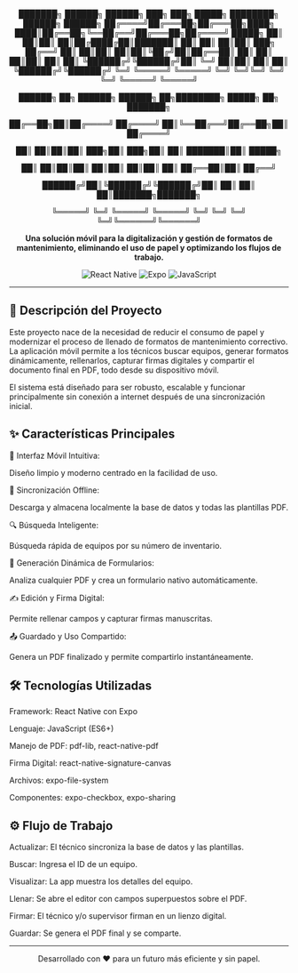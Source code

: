 <div align="center">


███████╗ ██████╗  ██████╗  ███╗   ███╗ █████╗ ████████╗ ██████╗  ██████╗
██╔════╝██╔═══██╗██╔═══██╗████╗ ████║██╔══██╗╚══██╔══╝██╔═══██╗██╔════╝
█████╗  ██║   ██║██║   ██║██╔████╔██║███████║   ██║   ██║   ██║██║  ███╗
██╔══╝  ██║   ██║██║   ██║██║╚██╔╝██║██╔══██║   ██║   ██║   ██║██║   ██║
██║     ╚██████╔╝╚██████╔╝██║ ╚═╝ ██║██║  ██║   ██║   ╚██████╔╝╚██████╔╝
╚═╝      ╚═════╝  ╚═════╝ ╚═╝     ╚═╝╚═╝  ╚═╝   ╚═╝    ╚═════╝  ╚═════╝

██████╗ ██╗ ██████╗  ██████╗ ██╗████████╗ █████╗ ██╗     ███████╗

██╔══██╗██║██╔════╝ ██╔════╝ ██║╚══██╔══╝██╔══██╗██║     ██╔════╝

██║  ██║██║██║  ███╗██║  ███╗██║   ██║   ███████║██║     █████╗

██║  ██║██║██║   ██║██║   ██║██║   ██║   ██╔══██║██║     ██╔══╝

██████╔╝██║╚██████╔╝╚██████╔╝██║   ██║   ██║  ██║███████╗███████╗

╚═════╝ ╚═╝ ╚═════╝  ╚═════╝ ╚═╝   ╚═╝   ╚═╝  ╚═╝╚══════╝╚══════╝


**Una solución móvil para la digitalización y gestión de formatos de mantenimiento, eliminando el uso de papel y optimizando los flujos de trabajo.**

</div>

<p align="center">
  <img src="https://img.shields.io/badge/React_Native-20232A?style=for-the-badge&logo=react&logoColor=61DAFB" alt="React Native"/>
  <img src="https://img.shields.io/badge/Expo-000020?style=for-the-badge&logo=expo&logoColor=white" alt="Expo"/>
  <img src="https://img.shields.io/badge/JavaScript-F7DF1E?style=for-the-badge&logo=javascript&logoColor=black" alt="JavaScript"/>
</p>

---

## 🚀 Descripción del Proyecto

Este proyecto nace de la necesidad de reducir el consumo de papel y modernizar el proceso de llenado de formatos de mantenimiento correctivo. La aplicación móvil permite a los técnicos buscar equipos, generar formatos dinámicamente, rellenarlos, capturar firmas digitales y compartir el documento final en PDF, todo desde su dispositivo móvil.

El sistema está diseñado para ser robusto, escalable y funcionar principalmente sin conexión a internet después de una sincronización inicial.

## ✨ Características Principales


📱 Interfaz Móvil Intuitiva:

Diseño limpio y moderno centrado en la facilidad de uso.

🔄 Sincronización Offline:

Descarga y almacena localmente la base de datos y todas las plantillas PDF.

🔍 Búsqueda Inteligente:

Búsqueda rápida de equipos por su número de inventario.

📄 Generación Dinámica de Formularios:

Analiza cualquier PDF y crea un formulario nativo automáticamente.

✍️ Edición y Firma Digital:

Permite rellenar campos y capturar firmas manuscritas.

📤 Guardado y Uso Compartido:

Genera un PDF finalizado y permite compartirlo instantáneamente.


## 🛠️ Tecnologías Utilizadas


Framework:      React Native con Expo

Lenguaje:       JavaScript (ES6+)

Manejo de PDF:  pdf-lib, react-native-pdf

Firma Digital:  react-native-signature-canvas

Archivos:       expo-file-system

Componentes:    expo-checkbox, expo-sharing


## ⚙️ Flujo de Trabajo


Actualizar: El técnico sincroniza la base de datos y las plantillas.

Buscar:     Ingresa el ID de un equipo.

Visualizar:  La app muestra los detalles del equipo.

Llenar:      Se abre el editor con campos superpuestos sobre el PDF.

Firmar:      El técnico y/o supervisor firman en un lienzo digital.

Guardar:     Se genera el PDF final y se comparte.


---

<p align="center">
  Desarrollado con ❤️ para un futuro más eficiente y sin papel.
</p>

